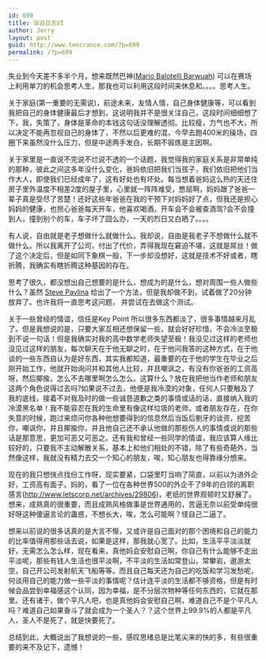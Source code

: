 ```yaml
---
id: 699
title: 淡泊日志VI
author: Jerry
layout: post
guid: http://www.tencrance.com/?p=699
permalink: /?p=699
---
```

失业到今天差不多半个月，想来既然巴神([Mario Balotelli Barwuah][1]) 可以在赛场上利用单刀的机会思考人生，那我也可以利用这段时间来休息和。。。。思考人生。

关于家庭(第一重要的无需说)，前途未来，友情人情，自己身体健康等，可以看到我把自己的身体健康最后才想到，这说明我并不是很关注自己，这段时间细细想了下，我，失策了，身体是革命的本钱这句话没理解透彻。比较瘦，力气也不大，所以决定不能再忽视自己的身体了，不然以后更难的混，今早去跑400米的操场，四圈下来虽然没什么压力，但是中途两手发白，长期不锻炼是主因啊。

关于家里是一直说不完说不烂说不透的一个话题，我觉得我的家庭关系是非常单纯的那种，彼此之间这多年没什么变化，爸妈依旧把我们当孩子，我们依旧把他们当作大人，即使我们已经成年了，这有好处也有坏处。每当想着爸妈这么热的天还住房子里外温度不相差2度的屋子里，心里就一阵阵难受，憋屈啊，妈妈跟了爸爸一辈子真是受尽了苦楚！还好这些年爸爸在我的干预下对妈妈好了点，但我还是担心妈妈的健康，也担心爸爸每天开车，他喜欢喝酒，开车会不会被查酒驾?会不会撞到人，撞到别个的车，车子坏了囧么办，一天的烈日又白晒了。。。。

有人说，自由就是老子想做什么就做什么。我却说，自由是我老子不想做什么就不做什么。所以我离开了公司，付出了代价，弄得我现在窘迫不堪，这就是屌丝！做了这个决定后，但是如同下象棋一般，下一步却没想好，这就是技术不好或者，瞎折腾，我确实有瞎折腾这种基因的存在。

思考了很久，都没想出自己想要的是什么，想成为的是什么，想对周围一些人做些什么？虽然 <a href="http://rrurl.cn/aSMGcP" target="_blank">Steve Pavlina</a> 给出了一个方法，但是我却做不到，试着做了20分钟放弃了。也许我将一直思考这问题， 并尝试在去做这个测试。

关于一些曾经的情谊，信任是Key Point 所以很多东西都淡了，很多事情越来月乱了。但是我想说的是，只要大家互相还想保留一些，就会好好珍惜，不会冷淡至极到不说一句话！但是我确实对我的高中数学老师失望至极！我没见过这样的老师也没见过这样的朋友，每次聊天在于他无聊之时，在于他问我答的这种方式，在于他谈的一些东西自认为是好东西，其实我都知道，最重要的在于他的学生在毕业之后刚开始工作，他就开始询问并和其他人比较，并且嘲讽之，有没有你爸爸的工资高呀，然后揶揄，怎么不去哪里啊怎么怎么。这算什么？放在我把他当作老师和朋友这两个角色说得过去吗?如果说不过去，他便是我冷漠的对象，任何人只要触及了我的底线，接着不对我及时的做一些诚恳道歉之类的事情或话的话，直接纳入我的冷漠黑名单！我不能容忍在我的生命里有像这样垃圾的老师，或者朋友存在，在你失意的时候，跑过来烦问你各种他想要得到的信息然后当饭后剔牙的谈资，挖苦你，嘲讽你，并且揶揄你，并且他自己还不承认他做的那些伤人的事情或说的那些话是那意思，更加可恶又可恶之。还有我和曾经一些同学的情谊，我应该算人缘比较好的，只要我不主动解散关系，基本上和他们相处的不错，除了有些奇葩外，当然像这样，我就没有精力去交一个知心的朋友，唉，知心朋友也得靠缘分想来。

现在的我只想快点找份工作呀，现实要紧，口袋里叮当响了简直，以前以为进外企好，工资高有面子。妈的，看了一位在各种世界500的外企干了9年的白领的离职感言(<http://www.letscorp.net/archives/29806>)，老纸的世界观顿时又舒展了。想来，成熟真的很重要，而且成熟风格做事是世界通用的，苦逼无奈以前受单纯很好呀这种傻逼言论的蛊惑，不想长大，唉，怎么可能啊？怪自己二逼了。

想来以前说的很多话真的是大言不惭，又或许是自己面对的那个困境和自己的能力的比率值得用那些话去说，如果是这样，那我就心宽了。比如，生活平平淡淡就好，无需怎么怎么样，现在看来，真他妈会安慰自己啊，你自己有什么能够不走出平淡呢，那些有钱人生活也很平淡啊，不平淡的生活如常登山，常攀岩，遨游太空，自己开公司发射航天飞船等等。而且自己每天还为自己的吃饭和学习发愁呢，何谈用自己的能力做一些平淡的事情呢？估计连平淡的生活都不够资格，但是有时候会品尝到幸福感这个认同，因为幸福，是不分层次物种等任何东西的，它就在那里。还有诸于，做个平凡人吧，也是真他妈会安慰自己啊，难道自己不是个平凡人吗？难道自己如果奋斗了就会成为一个圣人？？这个世界上99.9%的人都是平凡人，圣人不是死了，就是快要死了。

总结到此，大概说出了我想说的一些，感叹思绪总是比笔尖来的快的多，有些很重要的来不及记下，遗憾！

&nbsp;

 [1]: http://baike.baidu.com/view/1395376.htm